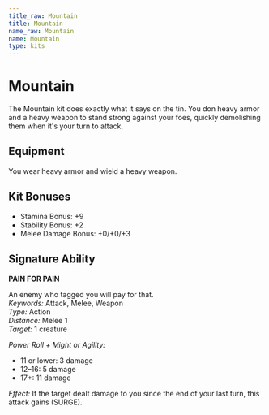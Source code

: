```yaml
---
title_raw: Mountain
title: Mountain
name_raw: Mountain
name: Mountain
type: kits
---
```


# Mountain

The Mountain kit does exactly what it says on the tin. You don heavy armor and a heavy weapon to stand strong against your foes, quickly demolishing them when it's your turn to attack.

## Equipment

You wear heavy armor and wield a heavy weapon.

## Kit Bonuses

- Stamina Bonus: +9
- Stability Bonus: +2
- Melee Damage Bonus: +0/+0/+3

## Signature Ability

**PAIN FOR PAIN**

An enemy who tagged you will pay for that.\
*Keywords:* Attack, Melee, Weapon\
*Type:* Action\
*Distance:* Melee 1\
*Target:* 1 creature

*Power Roll + Might or Agility:*

- 11 or lower: 3 damage
- 12–16: 5 damage
- 17+: 11 damage

*Effect:* If the target dealt damage to you since the end of your last turn, this attack gains (SURGE).
